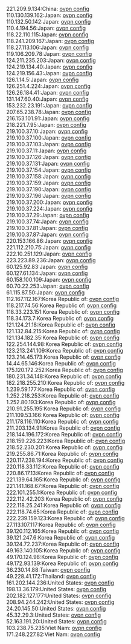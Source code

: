 221.209.9.134:China: [ovpn config](vpn/221_209_9_134.ovpn)  
110.130.139.162:Japan: [ovpn config](vpn/110_130_139_162.ovpn)  
110.132.50.142:Japan: [ovpn config](vpn/110_132_50_142.ovpn)  
110.4.194.56:Japan: [ovpn config](vpn/110_4_194_56.ovpn)  
118.22.110.115:Japan: [ovpn config](vpn/118_22_110_115.ovpn)  
118.241.209.167:Japan: [ovpn config](vpn/118_241_209_167.ovpn)  
118.27.113.106:Japan: [ovpn config](vpn/118_27_113_106.ovpn)  
119.106.209.78:Japan: [ovpn config](vpn/119_106_209_78.ovpn)  
124.211.235.203:Japan: [ovpn config](vpn/124_211_235_203.ovpn)  
124.219.134.40:Japan: [ovpn config](vpn/124_219_134_40.ovpn)  
124.219.156.43:Japan: [ovpn config](vpn/124_219_156_43.ovpn)  
126.1.14.5:Japan: [ovpn config](vpn/126_1_14_5.ovpn)  
126.251.4.224:Japan: [ovpn config](vpn/126_251_4_224.ovpn)  
126.26.184.41:Japan: [ovpn config](vpn/126_26_184_41.ovpn)  
131.147.60.40:Japan: [ovpn config](vpn/131_147_60_40.ovpn)  
153.232.23.191:Japan: [ovpn config](vpn/153_232_23_191.ovpn)  
207.65.238.78:Japan: [ovpn config](vpn/207_65_238_78.ovpn)  
216.153.101.91:Japan: [ovpn config](vpn/216_153_101_91.ovpn)  
218.221.7.95:Japan: [ovpn config](vpn/218_221_7_95.ovpn)  
219.100.37.10:Japan: [ovpn config](vpn/219_100_37_10.ovpn)  
219.100.37.100:Japan: [ovpn config](vpn/219_100_37_100.ovpn)  
219.100.37.103:Japan: [ovpn config](vpn/219_100_37_103.ovpn)  
219.100.37.11:Japan: [ovpn config](vpn/219_100_37_11.ovpn)  
219.100.37.126:Japan: [ovpn config](vpn/219_100_37_126.ovpn)  
219.100.37.131:Japan: [ovpn config](vpn/219_100_37_131.ovpn)  
219.100.37.154:Japan: [ovpn config](vpn/219_100_37_154.ovpn)  
219.100.37.158:Japan: [ovpn config](vpn/219_100_37_158.ovpn)  
219.100.37.159:Japan: [ovpn config](vpn/219_100_37_159.ovpn)  
219.100.37.190:Japan: [ovpn config](vpn/219_100_37_190.ovpn)  
219.100.37.196:Japan: [ovpn config](vpn/219_100_37_196.ovpn)  
219.100.37.200:Japan: [ovpn config](vpn/219_100_37_200.ovpn)  
219.100.37.224:Japan: [ovpn config](vpn/219_100_37_224.ovpn)  
219.100.37.29:Japan: [ovpn config](vpn/219_100_37_29.ovpn)  
219.100.37.74:Japan: [ovpn config](vpn/219_100_37_74.ovpn)  
219.100.37.81:Japan: [ovpn config](vpn/219_100_37_81.ovpn)  
219.100.37.87:Japan: [ovpn config](vpn/219_100_37_87.ovpn)  
220.153.166.86:Japan: [ovpn config](vpn/220_153_166_86.ovpn)  
221.112.210.75:Japan: [ovpn config](vpn/221_112_210_75.ovpn)  
222.10.251.129:Japan: [ovpn config](vpn/222_10_251_129.ovpn)  
223.223.89.236:Japan: [ovpn config](vpn/223_223_89_236.ovpn)  
60.125.92.83:Japan: [ovpn config](vpn/60_125_92_83.ovpn)  
60.127.61.134:Japan: [ovpn config](vpn/60_127_61_134.ovpn)  
60.158.100.109:Japan: [ovpn config](vpn/60_158_100_109.ovpn)  
60.70.22.253:Japan: [ovpn config](vpn/60_70_22_253.ovpn)  
61.115.87.50:Japan: [ovpn config](vpn/61_115_87_50.ovpn)  
112.167.112.167:Korea Republic of: [ovpn config](vpn/112_167_112_167.ovpn)  
118.217.74.56:Korea Republic of: [ovpn config](vpn/118_217_74_56.ovpn)  
118.33.223.151:Korea Republic of: [ovpn config](vpn/118_33_223_151.ovpn)  
118.34.173.7:Korea Republic of: [ovpn config](vpn/118_34_173_7.ovpn)  
121.124.21.18:Korea Republic of: [ovpn config](vpn/121_124_21_18.ovpn)  
121.132.84.215:Korea Republic of: [ovpn config](vpn/121_132_84_215.ovpn)  
121.134.182.35:Korea Republic of: [ovpn config](vpn/121_134_182_35.ovpn)  
122.254.144.98:Korea Republic of: [ovpn config](vpn/122_254_144_98.ovpn)  
123.213.241.109:Korea Republic of: [ovpn config](vpn/123_213_241_109.ovpn)  
123.214.45.173:Korea Republic of: [ovpn config](vpn/123_214_45_173.ovpn)  
14.44.65.146:Korea Republic of: [ovpn config](vpn/14_44_65_146.ovpn)  
175.120.172.252:Korea Republic of: [ovpn config](vpn/175_120_172_252.ovpn)  
180.231.34.148:Korea Republic of: [ovpn config](vpn/180_231_34_148.ovpn)  
182.218.255.210:Korea Republic of: [ovpn config](vpn/182_218_255_210.ovpn)  
1.239.59.177:Korea Republic of: [ovpn config](vpn/1_239_59_177.ovpn)  
1.252.218.253:Korea Republic of: [ovpn config](vpn/1_252_218_253.ovpn)  
1.252.80.193:Korea Republic of: [ovpn config](vpn/1_252_80_193.ovpn)  
210.91.255.195:Korea Republic of: [ovpn config](vpn/210_91_255_195.ovpn)  
211.109.53.166:Korea Republic of: [ovpn config](vpn/211_109_53_166.ovpn)  
211.178.116.110:Korea Republic of: [ovpn config](vpn/211_178_116_110.ovpn)  
211.203.134.91:Korea Republic of: [ovpn config](vpn/211_203_134_91.ovpn)  
218.144.196.172:Korea Republic of: [ovpn config](vpn/218_144_196_172.ovpn)  
218.159.226.223:Korea Republic of: [ovpn config](vpn/218_159_226_223.ovpn)  
218.52.230.201:Korea Republic of: [ovpn config](vpn/218_52_230_201.ovpn)  
219.255.86.71:Korea Republic of: [ovpn config](vpn/219_255_86_71.ovpn)  
220.117.238.194:Korea Republic of: [ovpn config](vpn/220_117_238_194.ovpn)  
220.118.33.112:Korea Republic of: [ovpn config](vpn/220_118_33_112.ovpn)  
220.86.17.13:Korea Republic of: [ovpn config](vpn/220_86_17_13.ovpn)  
221.139.64.165:Korea Republic of: [ovpn config](vpn/221_139_64_165.ovpn)  
221.141.168.67:Korea Republic of: [ovpn config](vpn/221_141_168_67.ovpn)  
222.101.255.1:Korea Republic of: [ovpn config](vpn/222_101_255_1.ovpn)  
222.112.42.203:Korea Republic of: [ovpn config](vpn/222_112_42_203.ovpn)  
222.118.25.241:Korea Republic of: [ovpn config](vpn/222_118_25_241.ovpn)  
222.118.74.65:Korea Republic of: [ovpn config](vpn/222_118_74_65.ovpn)  
222.239.159.123:Korea Republic of: [ovpn config](vpn/222_239_159_123.ovpn)  
27.113.107.117:Korea Republic of: [ovpn config](vpn/27_113_107_117.ovpn)  
39.120.112.165:Korea Republic of: [ovpn config](vpn/39_120_112_165.ovpn)  
39.121.247.6:Korea Republic of: [ovpn config](vpn/39_121_247_6.ovpn)  
39.124.72.237:Korea Republic of: [ovpn config](vpn/39_124_72_237.ovpn)  
49.163.140.105:Korea Republic of: [ovpn config](vpn/49_163_140_105.ovpn)  
49.170.124.98:Korea Republic of: [ovpn config](vpn/49_170_124_98.ovpn)  
49.172.93.139:Korea Republic of: [ovpn config](vpn/49_172_93_139.ovpn)  
36.230.14.88:Taiwan: [ovpn config](vpn/36_230_14_88.ovpn)  
49.228.41.172:Thailand: [ovpn config](vpn/49_228_41_172.ovpn)  
161.202.144.236:United States: [ovpn config](vpn/161_202_144_236.ovpn)  
198.13.36.179:United States: [ovpn config](vpn/198_13_36_179.ovpn)  
202.182.127.177:United States: [ovpn config](vpn/202_182_127_177.ovpn)  
208.94.244.242:United States: [ovpn config](vpn/208_94_244_242.ovpn)  
24.20.145.50:United States: [ovpn config](vpn/24_20_145_50.ovpn)  
45.32.29.3:United States: [ovpn config](vpn/45_32_29_3.ovpn)  
52.163.191.20:United States: [ovpn config](vpn/52_163_191_20.ovpn)  
103.238.75.235:Viet Nam: [ovpn config](vpn/103_238_75_235.ovpn)  
171.248.227.82:Viet Nam: [ovpn config](vpn/171_248_227_82.ovpn)  
